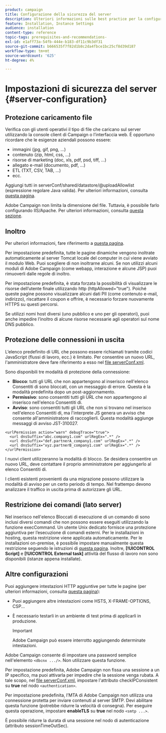 ```yaml
---
product: campaign
title: Configurazione della sicurezza del server
description: Ulteriori informazioni sulle best practice per la configurazione dei server
feature: Installation, Instance Settings
audience: installation
content-type: reference
topic-tags: prerequisites-and-recommendations-
exl-id: e1aff73a-54fb-444e-b183-df11c9b3df31
source-git-commit: b666535f7f82d1b8c2da4fbce1bc25cf8d39d187
workflow-type: tm+mt
source-wordcount: '625'
ht-degree: 4%

---
```


# Impostazioni di sicurezza del server {#server-configuration}

## Protezione caricamento file

Verifica con gli utenti operativi il tipo di file che caricano sul server utilizzando la console client di Campaign o l’interfaccia web. È opportuno ricordare che le esigenze aziendali possono essere:

* immagini (jpg, gif, png, ...)
* contenuto (zip, html, css, ...)
* risorse di marketing (doc, xls, pdf, psd, tiff, ...)
* allegato e-mail (documento, pdf, ...)
* ETL (TXT, CSV, TAB, ...)
* ecc.

Aggiungi tutti in serverConf/shared/datastore/@uploadAllowlist (espressione regolare Java valida). Per ulteriori informazioni, consulta [questa pagina](../../installation/using/file-res-management.md).

Adobe Campaign non limita la dimensione del file. Tuttavia, è possibile farlo configurando IIS/Apache. Per ulteriori informazioni, consulta [questa sezione](../../installation/using/web-server-configuration.md).

## Inoltro

Per ulteriori informazioni, fare riferimento a [questa pagina](../../installation/using/configuring-campaign-server.md#dynamic-page-security-and-relays).

Per impostazione predefinita, tutte le pagine dinamiche vengono inoltrate automaticamente al server Tomcat locale del computer in cui viene avviato il modulo Web. Puoi scegliere di non inoltrarne alcuni. Se non utilizzi alcuni moduli di Adobe Campaign (come webapp, interazione e alcune JSP) puoi rimuoverli dalle regole di inoltro.

Per impostazione predefinita, è stata forzata la possibilità di visualizzare le risorse dell’utente finale utilizzando http (httpAllowed=&quot;true&quot;). Poiché queste pagine possono visualizzare alcuni dati PII (come contenuto e-mail, indirizzo), riscattare il coupon e offrire, è necessario forzare nuovamente HTTPS su questi percorsi.

Se utilizzi nomi host diversi (uno pubblico e uno per gli operatori), puoi anche impedire l’inoltro di alcune risorse necessarie agli operatori sul nome DNS pubblico.

## Protezione delle connessioni in uscita

L’elenco predefinito di URL che possono essere richiamati tramite codici JavaScript (flussi di lavoro, ecc.) è limitato. Per consentire un nuovo URL, l&#39;amministratore deve fare riferimento a esso nel [file serverConf.xml](../../installation/using/the-server-configuration-file.md).

Sono disponibili tre modalità di protezione della connessione:

* **Blocco**: tutti gli URL che non appartengono al inserisco nell&#39;elenco Consentiti di sono bloccati, con un messaggio di errore. Questa è la modalità predefinita dopo un post-aggiornamento.
* **Permissivo**: sono consentiti tutti gli URL che non appartengono al inserisco nell&#39;elenco Consentiti di.
* **Avviso**: sono consentiti tutti gli URL che non si trovano nel inserisco nell&#39;elenco Consentiti di, ma l&#39;interprete JS genera un avviso che consente all&#39;amministratore di raccoglierli. Questa modalità aggiunge messaggi di avviso JST-310027.

```
<urlPermission action="warn" debugTrace="true">
  <url dnsSuffix="abc.company1.com" urlRegEx=".*" />
  <url dnsSuffix="def.partnerA_company1.com" urlRegEx=".*" />
  <url dnsSuffix="xyz.partnerB_company1.com" urlRegEx=".*" />
</urlPermission>
```

I nuovi client utilizzeranno la modalità di blocco. Se desidera consentire un nuovo URL, deve contattare il proprio amministratore per aggiungerlo al elenco Consentiti di.

I clienti esistenti provenienti da una migrazione possono utilizzare la modalità di avviso per un certo periodo di tempo. Nel frattempo devono analizzare il traffico in uscita prima di autorizzare gli URL.

## Restrizione dei comandi (lato server)

Nel inserisco nell&#39;elenco Bloccati di esecuzione di un comando di sono inclusi diversi comandi che non possono essere eseguiti utilizzando la funzione execCommand. Un utente Unix dedicato fornisce una protezione aggiuntiva per l’esecuzione di comandi esterni. Per le installazioni in hosting, questa restrizione viene applicata automaticamente. Per le installazioni on-premise, è possibile impostare manualmente questa restrizione seguendo le istruzioni di [questa pagina](../../installation/using/configuring-campaign-server.md#restricting-authorized-external-commands). Inoltre, **[!UICONTROL Script]** e **[!UICONTROL External task]** attività del flusso di lavoro non sono disponibili (istanze appena installate).

## Altre configurazioni

Puoi aggiungere intestazioni HTTP aggiuntive per tutte le pagine (per ulteriori informazioni, consulta [questa pagina](../../installation/using/configuring-campaign-server.md#restricting-authorized-external-commands)):

* Puoi aggiungere altre intestazioni come HSTS, X-FRAME-OPTIONS, CSP...
* È necessario testarli in un ambiente di test prima di applicarli in produzione.

  >[!IMPORTANT]
  >
  >Adobe Campaign può essere interrotto aggiungendo determinate intestazioni.

Adobe Campaign consente di impostare una password semplice nell&#39;elemento `<dbcnx .../>`. Non utilizzare questa funzione.

Per impostazione predefinita, Adobe Campaign non fissa una sessione a un IP specifico, ma puoi attivarla per impedire che la sessione venga rubata. A tale scopo, nel [file serverConf.xml](../../installation/using/the-server-configuration-file.md), impostare l&#39;attributo checkIPConsistent su **true** nel nodo `<authentication>`.

Per impostazione predefinita, l’MTA di Adobe Campaign non utilizza una connessione protetta per inviare contenuti al server SMTP. Devi abilitare questa funzione (potrebbe ridurre la velocità di consegna). Per eseguire questa operazione, impostare **enableTLS** su **true** nel nodo `<smtp ...>`.

È possibile ridurre la durata di una sessione nel nodo di autenticazione (attributo sessionTimeOutSec).
